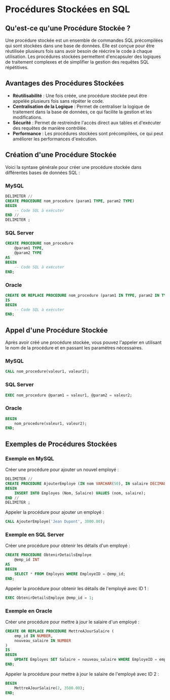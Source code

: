 # Procédures Stockées en SQL

## Qu'est-ce qu'une Procédure Stockée ?

Une procédure stockée est un ensemble de commandes SQL précompilées qui sont stockées dans une base de données. Elle est conçue pour être réutilisée plusieurs fois sans avoir besoin de réécrire le code à chaque utilisation. Les procédures stockées permettent d'encapsuler des logiques de traitement complexes et de simplifier la gestion des requêtes SQL répétitives.

## Avantages des Procédures Stockées

- **Réutilisabilité** : Une fois créée, une procédure stockée peut être appelée plusieurs fois sans répéter le code.
- **Centralisation de la Logique** : Permet de centraliser la logique de traitement dans la base de données, ce qui facilite la gestion et les modifications.
- **Sécurité** : Permet de restreindre l'accès direct aux tables et d'exécuter des requêtes de manière contrôlée.
- **Performance** : Les procédures stockées sont précompilées, ce qui peut améliorer les performances d'exécution.

## Création d'une Procédure Stockée

Voici la syntaxe générale pour créer une procédure stockée dans différentes bases de données SQL :

### MySQL

```sql
DELIMITER //
CREATE PROCEDURE nom_procedure (param1 TYPE, param2 TYPE)
BEGIN
    -- Code SQL à exécuter
END //
DELIMITER ;
```

### SQL Server

```sql
CREATE PROCEDURE nom_procedure
    @param1 TYPE,
    @param2 TYPE
AS
BEGIN
    -- Code SQL à exécuter
END;
```

### Oracle

```sql
CREATE OR REPLACE PROCEDURE nom_procedure (param1 IN TYPE, param2 IN TYPE) 
IS
BEGIN
    -- Code SQL à exécuter
END;
```

## Appel d'une Procédure Stockée

Après avoir créé une procédure stockée, vous pouvez l'appeler en utilisant le nom de la procédure et en passant les paramètres nécessaires.

### MySQL

```sql
CALL nom_procedure(valeur1, valeur2);
```

### SQL Server

```sql
EXEC nom_procedure @param1 = valeur1, @param2 = valeur2;
```

### Oracle

```sql
BEGIN
    nom_procedure(valeur1, valeur2);
END;
```

## Exemples de Procédures Stockées

### Exemple en MySQL

Créer une procédure pour ajouter un nouvel employé :

```sql
DELIMITER //
CREATE PROCEDURE AjouterEmploye (IN nom VARCHAR(50), IN salaire DECIMAL(10, 2))
BEGIN
    INSERT INTO Employes (Nom, Salaire) VALUES (nom, salaire);
END //
DELIMITER ;
```

Appeler la procédure pour ajouter un employé :

```sql
CALL AjouterEmploye('Jean Dupont', 3000.00);
```

### Exemple en SQL Server

Créer une procédure pour obtenir les détails d'un employé :

```sql
CREATE PROCEDURE ObtenirDetailsEmploye
    @emp_id INT
AS
BEGIN
    SELECT * FROM Employes WHERE EmployeID = @emp_id;
END;
```

Appeler la procédure pour obtenir les détails de l'employé avec ID 1 :

```sql
EXEC ObtenirDetailsEmploye @emp_id = 1;
```

### Exemple en Oracle

Créer une procédure pour mettre à jour le salaire d'un employé :

```sql
CREATE OR REPLACE PROCEDURE MettreAJourSalaire (
    emp_id IN NUMBER,
    nouveau_salaire IN NUMBER
) 
IS
BEGIN
    UPDATE Employes SET Salaire = nouveau_salaire WHERE EmployeID = emp_id;
END;
```

Appeler la procédure pour mettre à jour le salaire de l'employé avec ID 2 :

```sql
BEGIN
    MettreAJourSalaire(2, 3500.00);
END;
```